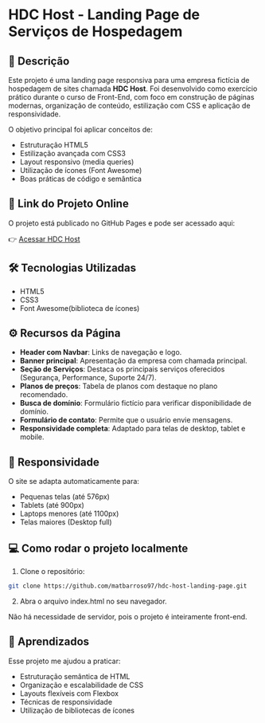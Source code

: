 # HDC Host - Landing Page de Serviços de Hospedagem

## 📄 Descrição

Este projeto é uma landing page responsiva para uma empresa fictícia de hospedagem de sites chamada **HDC Host**. Foi desenvolvido como exercício prático durante o curso de Front-End, com foco em construção de páginas modernas, organização de conteúdo, estilização com CSS e aplicação de responsividade.

O objetivo principal foi aplicar conceitos de:

- Estruturação HTML5
- Estilização avançada com CSS3
- Layout responsivo (media queries)
- Utilização de ícones (Font Awesome)
- Boas práticas de código e semântica

## 🔗 Link do Projeto Online

O projeto está publicado no GitHub Pages e pode ser acessado aqui:

👉 [Acessar HDC Host](https://matbarroso97.github.io/hdc-host-landing-page/)

## 🛠 Tecnologias Utilizadas

- HTML5
- CSS3
- Font Awesome(biblioteca de ícones)

## ⚙️ Recursos da Página

- **Header com Navbar**: Links de navegação e logo.
- **Banner principal**: Apresentação da empresa com chamada principal.
- **Seção de Serviços**: Destaca os principais serviços oferecidos (Segurança, Performance, Suporte 24/7).
- **Planos de preços**: Tabela de planos com destaque no plano recomendado.
- **Busca de domínio**: Formulário fictício para verificar disponibilidade de domínio.
- **Formulário de contato**: Permite que o usuário envie mensagens.
- **Responsividade completa**: Adaptado para telas de desktop, tablet e mobile.

## 📱 Responsividade

O site se adapta automaticamente para:

- Pequenas telas (até 576px)
- Tablets (até 900px)
- Laptops menores (até 1100px)
- Telas maiores (Desktop full)

## 💻 Como rodar o projeto localmente

1. Clone o repositório:

```bash
git clone https://github.com/matbarroso97/hdc-host-landing-page.git
```

2. Abra o arquivo index.html no seu navegador.

Não há necessidade de servidor, pois o projeto é inteiramente front-end.

## 🧠 Aprendizados

Esse projeto me ajudou a praticar:

- Estruturação semântica de HTML
- Organização e escalabilidade de CSS
- Layouts flexíveis com Flexbox
- Técnicas de responsividade
- Utilização de bibliotecas de ícones
